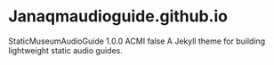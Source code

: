 # Janaqmaudioguide.github.io
<?xml version="1.0"?>
<package xmlns:xsd="http://www.w3.org/2001/XMLSchema" xmlns:xsi="http://www.w3.org/2001/XMLSchema-instance">
  <metadata xmlns="http://schemas.microsoft.com/packaging/2010/07/nuspec.xsd">
    <id>StaticMuseumAudioGuide</id>
    <title>Static Museum Audio Guide</title>
    <version>1.0.0</version>
    <authors>ACMI</authors>
    <requireLicenseAcceptance>false</requireLicenseAcceptance>
    <description>A Jekyll theme for building lightweight static audio guides.</description>
  </metadata>
  <files>
    <file src="_site\**\*.*" target="build" />
  </files>
</package>
